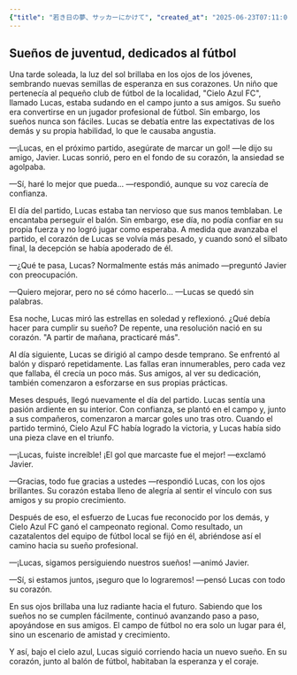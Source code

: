 ```yaml
---
{"title": "若き日の夢、サッカーにかけて", "created_at": "2025-06-23T07:11:06.503871+09:00"}
---
```


## Sueños de juventud, dedicados al fútbol

Una tarde soleada, la luz del sol brillaba en los ojos de los jóvenes, sembrando nuevas semillas de esperanza en sus corazones. Un niño que pertenecía al pequeño club de fútbol de la localidad, "Cielo Azul FC", llamado Lucas, estaba sudando en el campo junto a sus amigos. Su sueño era convertirse en un jugador profesional de fútbol. Sin embargo, los sueños nunca son fáciles. Lucas se debatía entre las expectativas de los demás y su propia habilidad, lo que le causaba angustia.

—¡Lucas, en el próximo partido, asegúrate de marcar un gol! —le dijo su amigo, Javier. Lucas sonrió, pero en el fondo de su corazón, la ansiedad se agolpaba.

—Sí, haré lo mejor que pueda... —respondió, aunque su voz carecía de confianza.

El día del partido, Lucas estaba tan nervioso que sus manos temblaban. Le encantaba perseguir el balón. Sin embargo, ese día, no podía confiar en su propia fuerza y no logró jugar como esperaba. A medida que avanzaba el partido, el corazón de Lucas se volvía más pesado, y cuando sonó el silbato final, la decepción se había apoderado de él.

—¿Qué te pasa, Lucas? Normalmente estás más animado —preguntó Javier con preocupación.

—Quiero mejorar, pero no sé cómo hacerlo... —Lucas se quedó sin palabras.

Esa noche, Lucas miró las estrellas en soledad y reflexionó. ¿Qué debía hacer para cumplir su sueño? De repente, una resolución nació en su corazón. "A partir de mañana, practicaré más".

Al día siguiente, Lucas se dirigió al campo desde temprano. Se enfrentó al balón y disparó repetidamente. Las fallas eran innumerables, pero cada vez que fallaba, él crecía un poco más. Sus amigos, al ver su dedicación, también comenzaron a esforzarse en sus propias prácticas.

Meses después, llegó nuevamente el día del partido. Lucas sentía una pasión ardiente en su interior. Con confianza, se plantó en el campo y, junto a sus compañeros, comenzaron a marcar goles uno tras otro. Cuando el partido terminó, Cielo Azul FC había logrado la victoria, y Lucas había sido una pieza clave en el triunfo.

—¡Lucas, fuiste increíble! ¡El gol que marcaste fue el mejor! —exclamó Javier.

—Gracias, todo fue gracias a ustedes —respondió Lucas, con los ojos brillantes. Su corazón estaba lleno de alegría al sentir el vínculo con sus amigos y su propio crecimiento.

Después de eso, el esfuerzo de Lucas fue reconocido por los demás, y Cielo Azul FC ganó el campeonato regional. Como resultado, un cazatalentos del equipo de fútbol local se fijó en él, abriéndose así el camino hacia su sueño profesional.

—¡Lucas, sigamos persiguiendo nuestros sueños! —animó Javier.

—Sí, si estamos juntos, ¡seguro que lo lograremos! —pensó Lucas con todo su corazón.

En sus ojos brillaba una luz radiante hacia el futuro. Sabiendo que los sueños no se cumplen fácilmente, continuó avanzando paso a paso, apoyándose en sus amigos. El campo de fútbol no era solo un lugar para él, sino un escenario de amistad y crecimiento.

Y así, bajo el cielo azul, Lucas siguió corriendo hacia un nuevo sueño. En su corazón, junto al balón de fútbol, habitaban la esperanza y el coraje.
